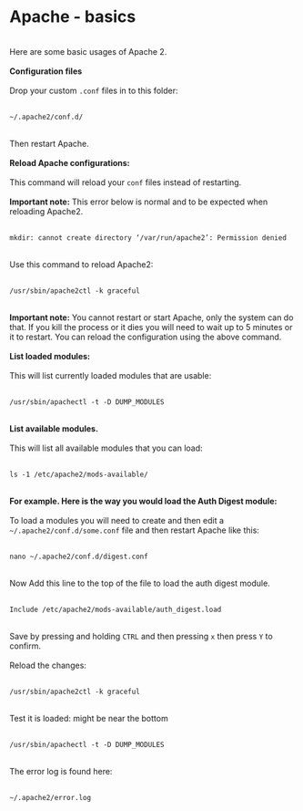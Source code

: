<h1>Apache - basics</h1>

        
<br>
Here are some basic usages of Apache 2.<br>
<br>
<strong>Configuration files</strong><br>
<br>
Drop your custom <code>.conf</code> files in to this folder:<br>
<br>
<pre><code>~&#x2F;.apache2&#x2F;conf.d&#x2F;</code></pre><br>
Then restart Apache.<br>
<br>
<strong>Reload Apache configurations:</strong><br>
<br>
This command will reload your <code>conf</code> files instead of restarting.<br>
<br>
 <strong>Important note:</strong> This error below is normal and to be expected when reloading Apache2.<br>
<br>
<pre><code>mkdir: cannot create directory ‘&#x2F;var&#x2F;run&#x2F;apache2’: Permission denied</code></pre><br>
Use this command to reload Apache2:<br>
<br>
<pre><code>&#x2F;usr&#x2F;sbin&#x2F;apache2ctl -k graceful</code></pre><br>
<strong>Important note:</strong> You cannot restart or start Apache, only the system can do that. If you kill the process or it dies you will need to wait up to 5 minutes or it to restart. You can reload the configuration using the above command.<br>
<br>
<strong>List loaded modules:</strong><br>
<br>
This will list currently loaded modules that are usable:<br>
<br>
<pre><code>&#x2F;usr&#x2F;sbin&#x2F;apachectl -t -D DUMP_MODULES</code></pre><br>
<strong>List available modules.</strong><br>
<br>
This will list all available modules that you can load:<br>
<br>
<pre><code>ls -1 &#x2F;etc&#x2F;apache2&#x2F;mods-available&#x2F;</code></pre><br>
<strong>For example. Here is the way you would load the Auth Digest module:</strong><br>
<br>
To load a modules you will need to create and then edit a <code>~&#x2F;.apache2&#x2F;conf.d&#x2F;some.conf</code> file and then restart Apache like this:<br>
<br>
<pre><code>nano ~&#x2F;.apache2&#x2F;conf.d&#x2F;digest.conf</code></pre><br>
Now Add this line to the top of the file to load the auth digest module.<br>
<br>
<pre><code>Include &#x2F;etc&#x2F;apache2&#x2F;mods-available&#x2F;auth_digest.load</code></pre><br>
Save by pressing and holding <code>CTRL</code> and then pressing <code>x</code> then press <code>Y</code> to confirm.<br>
<br>
Reload the changes:<br>
<br>
<pre><code>&#x2F;usr&#x2F;sbin&#x2F;apache2ctl -k graceful</code></pre><br>
Test it is loaded: might be near the bottom<br>
<br>
<pre><code>&#x2F;usr&#x2F;sbin&#x2F;apachectl -t -D DUMP_MODULES</code></pre><br>
The error log is found here:<br>
<br>
<pre><code>~&#x2F;.apache2&#x2F;error.log</code></pre><br>
<br>
